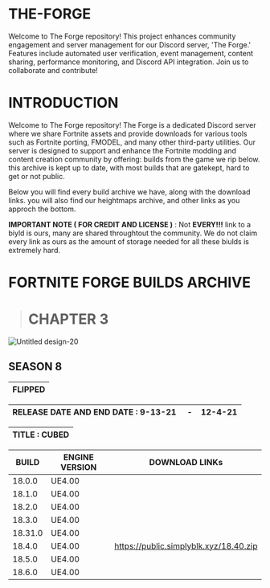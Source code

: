 # THE-FORGE
Welcome to The Forge repository! This project enhances community engagement and server management for our Discord server, 'The Forge.' Features include automated user verification, event management, content sharing, performance monitoring, and Discord API integration. Join us to collaborate and contribute!

# INTRODUCTION
Welcome to The Forge repository! The Forge is a dedicated Discord server where we share Fortnite assets and provide downloads for various tools such as Fortnite porting, FMODEL, and many other third-party utilities. Our server is designed to support and enhance the Fortnite modding and content creation community by offering: builds from the game we rip below. this archive is kept up to date, with most builds that are gatekept, hard to get or not public.

Below you will find every build archive we have, along with the download links. you will also find our heightmaps archive, and other links as you approch the bottom.


**IMPORTANT NOTE ( FOR CREDIT AND LICENSE )** : Not **EVERY!!!** link to a biyld is ours, many are shared throughtout the community. We do not claim every link as ours as the amount of storage needed for all these biulds is extremely hard.

# FORTNITE FORGE BUILDS ARCHIVE 

> # CHAPTER 3 
 <table class="data-table">
        <thead>
            <tr>
                <th>FLIPPED</th>

































![Untitled design-20](https://github.com/user-attachments/assets/0fccb13e-618b-4789-9a54-5822eb8cbb13)


</head>
<body>
    <h2>SEASON 8    </h2>
    <table class="data-table">
        <thead>
            <tr>
                <th>RELEASE DATE AND END DATE : 9-13-21‎‎ ‎ ‎ ‎ ‎ -‎ ‎ ‎ ‎ ‎12-4-21 </th> <table class="data-table">
        <thead>
            <tr>
                <th> TITLE : CUBED </th>
    <table class="data-table">
        <thead>
            <tr>
                <th>BUILD</th>
                <th>ENGINE VERSION</th>
                <th>DOWNLOAD LINKs</th>
            </tr>
        </thead>
        <tbody>
            <tr>
                <td>18.0.0</td>
                <td> UE4.00</td>
                <td><a href= </a></td>
            </tr>
            <tr>
                <td>18.1.0</td>
                <td>UE4.00</td>
                <td><a href= </a></td>
            </tr>
            <tr>
                <td>18.2.0</td>
                <td>UE4.00</td>
                <td><a href= </a></td>
            </tr>
            <tr>
                <td>18.3.0</td>
                <td>UE4.00</td>
                <td><a href= </a></td>
             </tr>
            <tr>
                <td>18.31.0</td>
                <td>UE4.00</td>
                <td><a href= </a></td>
            </tr>
            <tr>
                <td>18.4.0</td>
                <td>UE4.00</td>
                <td><a href= </ahttps://public.simplyblk.xyz/18.40.zip>https://public.simplyblk.xyz/18.40.zip</td>
            </tr>
            <tr>
                <td>18.5.0</td>
                <td>UE4.00</td>
                <td><a href= </a></td>
            </tr>
            <tr>
                <td>18.6.0</td>
                <td>UE4.00</td>
                <td><a href= </a></td>
            </tr>
        </tbody>
    </table>
</body>
</html>

